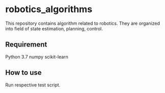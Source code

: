 # robotics_algorithms

This repository contains algorithm related to robotics. They are organized into field of state estimation, planning, control.

## Requirement
Python 3.7
numpy
scikit-learn

## How to use
Run respective test script.